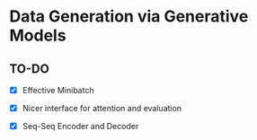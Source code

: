 # Data Generation via Generative Models

## TO-DO
- [X] Effective Minibatch   
- [X] Nicer interface for attention and evaluation   
- [X] Seq-Seq Encoder and Decoder   

